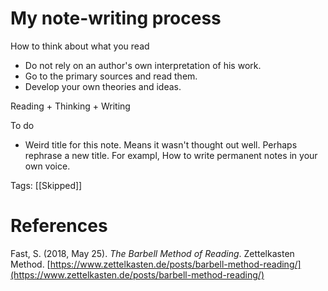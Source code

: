 # My note-writing process

How to think about what you read

- Do not rely on an author's own interpretation of his work.
- Go to the primary sources and read them.
- Develop your own theories and ideas.

Reading + Thinking + Writing

To do

- Weird title for this note. Means it wasn't thought out well. Perhaps rephrase a new title. For exampl, How to write permanent notes in your own voice.

Tags: [[Skipped]]

# References

Fast, S. (2018, May 25). *The Barbell Method of Reading*. Zettelkasten Method. [https://www.zettelkasten.de/posts/barbell-method-reading/](https://www.zettelkasten.de/posts/barbell-method-reading/)

